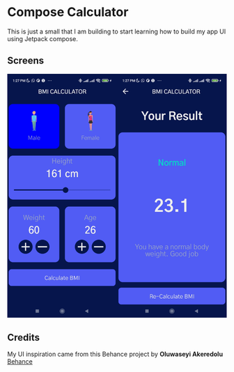 # Compose Calculator

This is just a small that I am building to start learning how to build my app UI using Jetpack compose.

## Screens
![Screens](images/app_screens.jpg)

## Credits
My UI inspiration came from this Behance project by **Oluwaseyi Akeredolu**
[Behance](https://www.behance.net/gallery/144791151/Daily-UI-Challenge-004?tracking_source=search_projects%7Ccalculator)